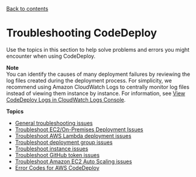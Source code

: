 [Back to contents](index.md)

# Troubleshooting CodeDeploy<a name="troubleshooting"></a>

Use the topics in this section to help solve problems and errors you might encounter when using CodeDeploy\.

**Note**  
You can identify the causes of many deployment failures by reviewing the log files created during the deployment process\. For simplicity, we recommend using Amazon CloudWatch Logs to centrally monitor log files instead of viewing them instance by instance\. For information, see [View CodeDeploy Logs in CloudWatch Logs Console](http://aws.amazon.com/blogs/devops/view-aws-codedeploy-logs-in-amazon-cloudwatch-console/)\.

**Topics**
+ [General troubleshooting issues](troubleshooting-general.md)
+ [Troubleshoot EC2/On\-Premises Deployment Issues](troubleshooting-deployments.md)
+ [Troubleshoot AWS Lambda deployment issues](troubleshooting-deployments-lambda.md)
+ [Troubleshoot deployment group issues](troubleshooting-deployment-groups.md)
+ [Troubleshoot instance issues](troubleshooting-ec2-instances.md)
+ [Troubleshoot GitHub token issues](troubleshooting-github-token-issues.md)
+ [Troubleshoot Amazon EC2 Auto Scaling issues](troubleshooting-auto-scaling.md)
+ [Error Codes for AWS CodeDeploy](error-codes.md)